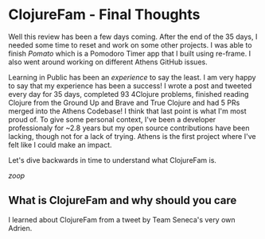 # ClojureFam - Final Thoughts

Well this review has been a few days coming. After the end of the 35 days, I needed some time to reset and work on some other projects. I was able to finish *Pomato* which is a Pomodoro Timer app that I built using re-frame. I also went around working on different Athens GitHub issues.

Learning in Public has been an *experience* to say the least. I am very happy to say that my experience has been a success! I wrote a post and tweeted every day for 35 days, completed 93 4Clojure problems, finished reading Clojure from the Ground Up and Brave and True Clojure and had 5 PRs merged into the Athens Codebase! I think that last point is what I'm most proud of. To give some personal context, I've been a developer professionaly for ~2.8 years but my open source contributions have been lacking, though not for a lack of trying. Athens is the first project where I've felt like I could make an impact.

Let's dive backwards in time to understand what ClojureFam is.

*zoop*

## What is ClojureFam and why should you care

I learned about ClojureFam from a tweet by Team Seneca's very own Adrien.

